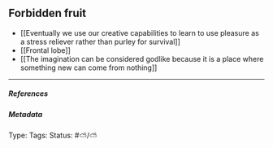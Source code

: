 ## Forbidden fruit # 

- [[Eventually we use our creative capabilities to learn to use pleasure as a stress reliever rather than purley for survival]]
- [[Frontal lobe]]
- [[The imagination can be considered godlike because it is a place where something new can come from nothing]]

___

##### References



##### Metadata

Type: 
Tags:
Status: #⛅️/⛅️